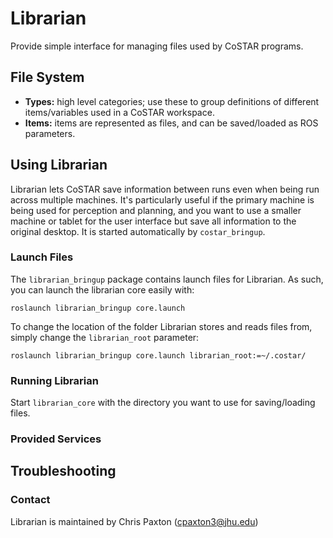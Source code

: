 # Librarian

Provide simple interface for managing files used by CoSTAR programs.

## File System

- **Types:** high level categories; use these to group definitions of different items/variables used in a CoSTAR workspace.
- **Items:** items are represented as files, and can be saved/loaded as ROS parameters.

## Using Librarian

Librarian lets CoSTAR save information between runs even when being run across multiple machines. It's particularly useful if the primary machine is being used for perception and planning, and you want to use a smaller machine or tablet for the user interface but save all information to the original desktop. It is started automatically by `costar_bringup`.

### Launch Files

The `librarian_bringup` package contains launch files for Librarian. As such, you can launch the librarian core easily with:

```
roslaunch librarian_bringup core.launch
```

To change the location of the folder Librarian stores and reads files from, simply change the `librarian_root` parameter:

```
roslaunch librarian_bringup core.launch librarian_root:=~/.costar/
```

### Running Librarian

Start `librarian_core` with the directory you want to use for saving/loading files.

### Provided Services

## Troubleshooting

### Contact

Librarian is maintained by Chris Paxton (cpaxton3@jhu.edu)
